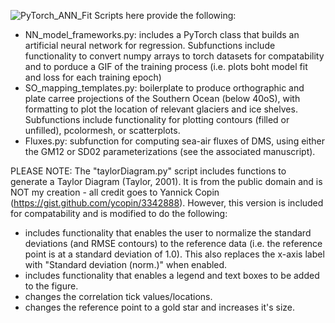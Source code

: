 ![PyTorch_ANN_Fit](https://user-images.githubusercontent.com/68400556/161632855-8fa55e2e-be69-47d4-94a2-f52e9ad1a0eb.gif)
Scripts here provide the following:
* NN_model_frameworks.py: includes a PyTorch class that builds an artificial neural network for regression. Subfunctions include functionality to convert numpy arrays to torch datasets for compatability and to porduce a GIF of the training process (i.e. plots boht model fit and loss for each training epoch)  
* SO_mapping_templates.py: boilerplate to produce orthographic and plate carree projections of the Southern Ocean (below 40oS), with formatting to plot the location of relevant glaciers and ice shelves. Subfunctions include functionality for plotting contours (filled or unfilled), pcolormesh, or scatterplots.
* Fluxes.py: subfunction for computing sea-air fluxes of DMS, using either the GM12 or SD02 parameterizations (see the associated manuscript).

PLEASE NOTE: The "taylorDiagram.py" script includes functions to generate a Taylor Diagram (Taylor, 2001). It is from the public domain and is NOT my creation - all credit goes to Yannick Copin (https://gist.github.com/ycopin/3342888). However, this version is included for compatability and is modified to do the following:

* includes functionality that enables the user to normalize the standard deviations (and RMSE contours) to the reference data (i.e. the reference point is at a standard deviation of 1.0). This also replaces the x-axis label with "Standard deviation (norm.)" when enabled.
* includes functionality that enables a legend and text boxes to be added to the figure.
* changes the correlation tick values/locations.
* changes the reference point to a gold star and increases it's size.
